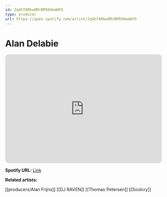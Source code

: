 ```yaml
---
id: 2q4hTAMkw0MrBM5OHemWYO
type: producer
url: https://open.spotify.com/artist/2q4hTAMkw0MrBM5OHemWYO
---
```

# Alan Delabie

<iframe style="border-radius:12px" src="https://open.spotify.com/embed/artist/2q4hTAMkw0MrBM5OHemWYO" width="100%" height="352" frameBorder="0" allowfullscreen="" allow="autoplay; clipboard-write; encrypted-media; fullscreen; picture-in-picture" loading="lazy"></iframe>

**Spotify URL:** [Link](https://open.spotify.com/artist/2q4hTAMkw0MrBM5OHemWYO)

**Related artists:**

[[producers/Alan Frijns]]
[[DJ RAVEN]]
[[Thomas Petersen]]
[[Soulcry]]
